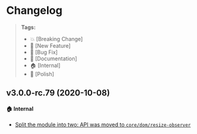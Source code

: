 Changelog
=========

> **Tags:**
> - :boom:       [Breaking Change]
> - :rocket:     [New Feature]
> - :bug:        [Bug Fix]
> - :memo:       [Documentation]
> - :house:      [Internal]
> - :nail_care:  [Polish]

## v3.0.0-rc.79 (2020-10-08)

#### :house: Internal

* [Split the module into two: API was moved to `core/dom/resize-observer`](https://github.com/V4Fire/Client/issues/311)
